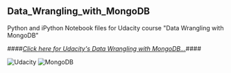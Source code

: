 ## Data_Wrangling_with_MongoDB
Python and iPython Notebook files for Udacity course "Data Wrangling with MongoDB"  



####*<a href="https://www.udacity.com/course/data-wrangling-with-mongodb--ud032" target="_blank">Click here for Udacity's Data Wrangling with MongoDB...</a>*####


![Udacity]()
![MongoDB](https://www.mongodb.org/static/images/mongodb-logo-large.png)

